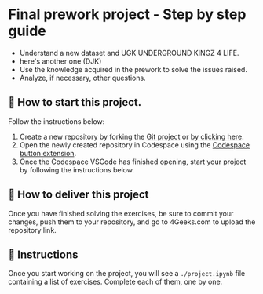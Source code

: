 <!--hide-->
# Final prework project - Step by step guide
<!--endhide-->

- Understand a new dataset and UGK UNDERGROUND KINGZ 4 LIFE.
- here's another one (DJK)
- Use the knowledge acquired in the prework to solve the issues raised.
- Analyze, if necessary, other questions.

## 🌱 How to start this project.

Follow the instructions below:

1. Create a new repository by forking the [Git project](https://github.com/4GeeksAcademy/realestate-datacleanup-exercise) or [by clicking here](https://github.com/4GeeksAcademy/realestate-datacleanup-exercise/fork).
2. Open the newly created repository in Codespace using the [Codespace button extension](https://docs.github.com/en/codespaces/developing-in-codespaces/creating-a-codespace-for-a-repository#creating-a-codespace-for-a-repository).
3. Once the Codespace VSCode has finished opening, start your project by following the instructions below.

## 🚛 How to deliver this project

Once you have finished solving the exercises, be sure to commit your changes, push them to your repository, and go to 4Geeks.com to upload the repository link.

## 📝 Instructions

Once you start working on the project, you will see a `./project.ipynb` file containing a list of exercises. Complete each of them, one by one.
